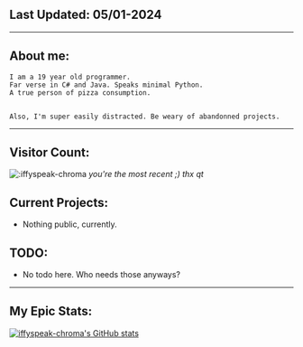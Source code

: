 ## Last Updated: 05/01-2024
<hr>

## About me:
```
I am a 19 year old programmer. 
Far verse in C# and Java. Speaks minimal Python. 
A true person of pizza consumption.


Also, I'm super easily distracted. Be weary of abandonned projects.
```
<hr>

## Visitor Count:
<img src="https://count.getloli.com/get/@:iffyspeak-chroma" alt=":iffyspeak-chroma" />
<em>you're the most recent ;) thx qt</em><br>

## Current Projects:
- Nothing public, currently.

## TODO:
- No todo here. Who needs those anyways?

<hr>

## My Epic Stats:
[![iffyspeak-chroma's GitHub stats](https://github-readme-stats.vercel.app/api?username=iffyspeak-chroma&show_icons=true&theme=dark)](https://github.com/iffyspeak-chroma)

<!---
iffyspeak-chroma/iffyspeak-chroma is a ✨ special ✨ repository because its `README.md` (this file) appears on your GitHub profile.
You can click the Preview link to take a look at your changes.
--->

